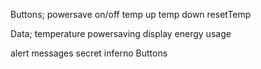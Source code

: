 Buttons;
powersave on/off
temp up
temp down
resetTemp

Data;
temperature
powersaving display
energy usage

alert messages
secret inferno Buttons
